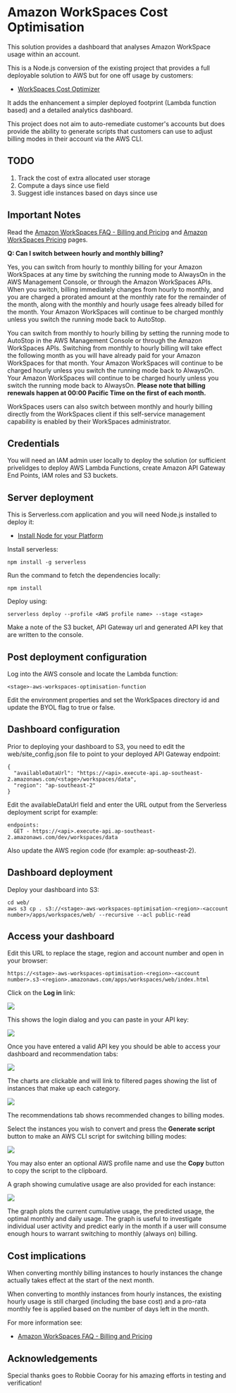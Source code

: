# Amazon WorkSpaces Cost Optimisation

This solution provides a dashboard that analyses Amazon WorkSpace usage within an account.

This is a Node.js conversion of the existing project that provides a full deployable solution to AWS but for one off usage by customers:

- [WorkSpaces Cost Optimizer](https://docs.aws.amazon.com/solutions/latest/workspaces-cost-optimizer/welcome.html)

It adds the enhancement a simpler deployed footprint (Lambda function based) and a detailed analytics dashboard.

This project does not aim to auto-remediate customer's accounts but does provide the ability to generate scripts that customers can use to adjust billing modes in their account via the AWS CLI.

## TODO

1. Track the cost of extra allocated user storage
2. Compute a days since use field
3. Suggest idle instances based on days since use

## Important Notes

Read the [Amazon WorkSpaces FAQ - Billing and Pricing](https://aws.amazon.com/workspaces/faqs/#Billing_and_Pricing) and [Amazon WorkSpaces Pricing](https://aws.amazon.com/workspaces/pricing/) pages.

**Q: Can I switch between hourly and monthly billing?**

Yes, you can switch from hourly to monthly billing for your Amazon WorkSpaces at any time by switching the running mode to AlwaysOn in the AWS Management Console, or through the Amazon WorkSpaces APIs. When you switch, billing immediately changes from hourly to monthly, and you are charged a prorated amount at the monthly rate for the remainder of the month, along with the monthly and hourly usage fees already billed for the month. Your Amazon WorkSpaces will continue to be charged monthly unless you switch the running mode back to AutoStop.

You can switch from monthly to hourly billing by setting the running mode to AutoStop in the AWS Management Console or through the Amazon WorkSpaces APIs. Switching from monthly to hourly billing will take effect the following month as you will have already paid for your Amazon WorkSpaces for that month. Your Amazon WorkSpaces will continue to be charged hourly unless you switch the running mode back to AlwaysOn. Your Amazon WorkSpaces will continue to be charged hourly unless you switch the running mode back to AlwaysOn. **Please note that billing renewals happen at 00:00 Pacific Time on the first of each month.**

WorkSpaces users can also switch between monthly and hourly billing directly from the WorkSpaces client if this self-service management capability is enabled by their WorkSpaces administrator.

## Credentials

You will need an IAM admin user locally to deploy the solution (or sufficient privelidges to deploy AWS Lambda Functions, create Amazon API Gateway End Points, IAM roles and S3 buckets.

## Server deployment

This is Serverless.com application and you will need Node.js installed to deploy it:

- [Install Node for your Platform](https://nodejs.org/en/download/)

Install serverless:

	npm install -g serverless

Run the command to fetch the dependencies locally:

	npm install

Deploy using:

	serverless deploy --profile <AWS profile name> --stage <stage>
	
Make a note of the S3 bucket, API Gateway url and generated API key that are written to the console.

## Post deployment configuration

Log into the AWS console and locate the Lambda function: 
	
	<stage>-aws-workspaces-optimisation-function
	
Edit the environment properties and set the WorkSpaces directory id and update the BYOL flag to true or false.
 
## Dashboard configuration

Prior to deploying your dashboard to S3, you need to edit the web/site_config.json file to point to your deployed API Gateway endpoint:

    {
      "availableDataUrl": "https://<api>.execute-api.ap-southeast-2.amazonaws.com/<stage>/workspaces/data",
      "region": "ap-southeast-2"
	}
	  
Edit the availableDataUrl field and enter the URL output from the Serverless deployment script for example:

    endpoints:
	  GET - https://<api>.execute-api.ap-southeast-2.amazonaws.com/dev/workspaces/data

Also update the AWS region code (for example: ap-southeast-2).

## Dashboard deployment

Deploy your dashboard into S3:
	
	cd web/
	aws s3 cp . s3://<stage>-aws-workspaces-optimisation-<region>-<account number>/apps/workspaces/web/ --recursive --acl public-read
	
## Access your dashboard

Edit this URL to replace the stage, region and account number and open in your browser:

	https://<stage>-aws-workspaces-optimisation-<region>-<account number>.s3-<region>.amazonaws.com/apps/workspaces/web/index.html

Click on the **Log in** link:
	
![](docs/login.png)

This shows the login dialog and you can paste in your API key:

![](docs/api-key.png)

Once you have entered a valid API key you should be able to access your dashboard and recommendation tabs:

![](docs/dashboard.png)

The charts are clickable and will link to filtered pages showing the list of instances that make up each category.

![](docs/recommendations.png)

The recommendations tab shows recommended changes to billing modes.

Select the instances you wish to convert and press the **Generate script** button to make an AWS CLI script for switching billing modes:

![](docs/script.png)

You may also enter an optional AWS profile name and use the **Copy** button to copy the script to the clipboard. 

A graph showing cumulative usage are also provided for each instance:

![](docs/graph.png)

The graph plots the current cumulative usage, the predicted usage, the optimal monthly and daily usage. The graph is useful to investigate individual user activity and predict early in the month if a user will consume enough hours to warrant switching to monthly (always on) billing.

## Cost implications

When converting monthly billing instances to hourly instances the change actually takes effect at the start of the next month.

When converting to monthly instances from hourly instances, the existing hourly usage is still charged (including the base cost) and a pro-rata monthly fee is applied based on the number of days left in the month.

For more information see:

- [Amazon WorkSpaces FAQ - Billing and Pricing](https://aws.amazon.com/workspaces/faqs/#Billing_and_Pricing)

## Acknowledgements

Special thanks goes to Robbie Cooray for his amazing efforts in testing and verification!



